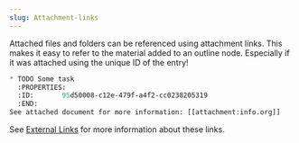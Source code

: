 ```yaml
---
slug: Attachment-links
---
```


Attached files and folders can be referenced using attachment links. This makes it easy to refer to the material added to an outline node. Especially if it was attached using the unique ID of the entry!

```lisp
* TODO Some task
  :PROPERTIES:
  :ID:       95d50008-c12e-479f-a4f2-cc0238205319
  :END:
See attached document for more information: [[attachment:info.org]]
```

See [External Links](/docs/org/External-Links) for more information about these links.
